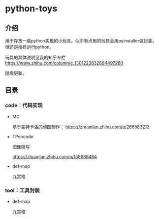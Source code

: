 # python-toys

## 介绍

用于存放一些python实现的小玩具。似乎有点用的玩具会用pyinstaller做封装，但还是推荐运行python。

玩具的具体说明见我的知乎专栏 https://www.zhihu.com/column/c_1301223632694497280

随缘更新。

## 目录

### code：代码实现

- MC

  基于蒙特卡洛的动图制作：
  https://zhuanlan.zhihu.com/p/266583213

- TPencode

  图像隐写

  https://zhuanlan.zhihu.com/p/158686484

- def-map

  九宫格



### tool：工具封装

- def-map

  九宫格